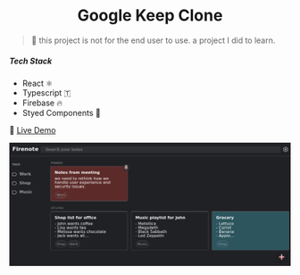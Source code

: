 
<h1 align="center">
  Google Keep Clone
</h1>

> 🚨 this project is not for the end user to use. a project I did to learn.




##### Tech Stack 
  - React ⚛️ 
  - Typescript 🇹 
  - Firebase 🔥 
  - Styed Components 💅 

🚀 [Live Demo](https://alicanerdurmaz.github.io/react-firenote-demo/)

![screenshot](screenshot.png)
